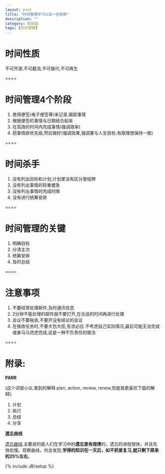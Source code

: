 ```yaml
---
layout: post
title: "时间管理学习以及一些收获"
description: ""
category: 软技能
tags: [时间管理]
---
```

# 时间性质
不可开源,不可截流,不可替代,不可再生

====
# 时间管理4个阶段
1. 使用便签(电子便签等)来记录,跟踪事情
2. 根据便签的事情与日期结合起来
3. 在高效的时间内完成事情(强调效率)
4. 把事情排优先级,然后做好(强调效果,强调要与人生目标,有限理想保持一致)

==== 

# 时间杀手
1. 没有列出目标和计划,计划里没有区分里程碑
2. 没有列出事情的轻重缓急
3. 没有列出事情的完成时限
4. 没有进行统筹安排

====
# 时间管理的关键
1. 明确目标
2. 分清主次
3. 统筹安排
4. 及时总结

==== 
# 注意事项

1. 不要经常处理邮件,及时通讯信息.
2. 2分钟不能处理的邮件就不要打开,在合适的时间再进行处理
3. 会议不要拖沓,不要开没有结论的会议
4. 在接收任务时,不要大包大揽,有求必应.不考虑自己实际情况,最后可能无法完成或者马马虎虎完成,这是一种不负责任的做法
 
====
# 附录:
 

**PARR**

(这个词很小众,查到的解释 plan, action, review, renew,但是我更喜欢下面的解释):

1. 计划
2. 执行
3. 总结
4. 分享

**遗忘曲线** 

  [遗忘曲线](http://baike.baidu.cn/view/400310.htm?fromId=408999),主要说的是人们在学习中的**遗忘是有规律**的，遗忘的进程很快，并且先快后慢。观察曲线，你会发现,**学得的知识在一天后，如不抓紧复习,就只剩下原来的25%左右**。
 



{% include JB/setup %}
